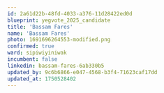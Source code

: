 ```yaml
---
id: 2a61d22b-48fd-4033-a376-11d28422ed0d
blueprint: yegvote_2025_candidate
title: 'Bassam Fares'
name: 'Bassam Fares'
photo: 1691696264553-modified.png
confirmed: true
ward: sipiwiyiniwak
incumbent: false
linkedin: bassam-fares-6ab330b5
updated_by: 9c6b6866-e047-4568-b3f4-71623caf17dd
updated_at: 1750528402
---
```

